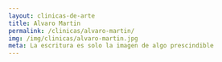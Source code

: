 ```yaml
---
layout: clinicas-de-arte
title: Alvaro Martin
permalink: /clinicas/alvaro-martin/
img: /img/clinicas/alvaro-martin.jpg
meta: La escritura es solo la imagen de algo prescindible
---
```


